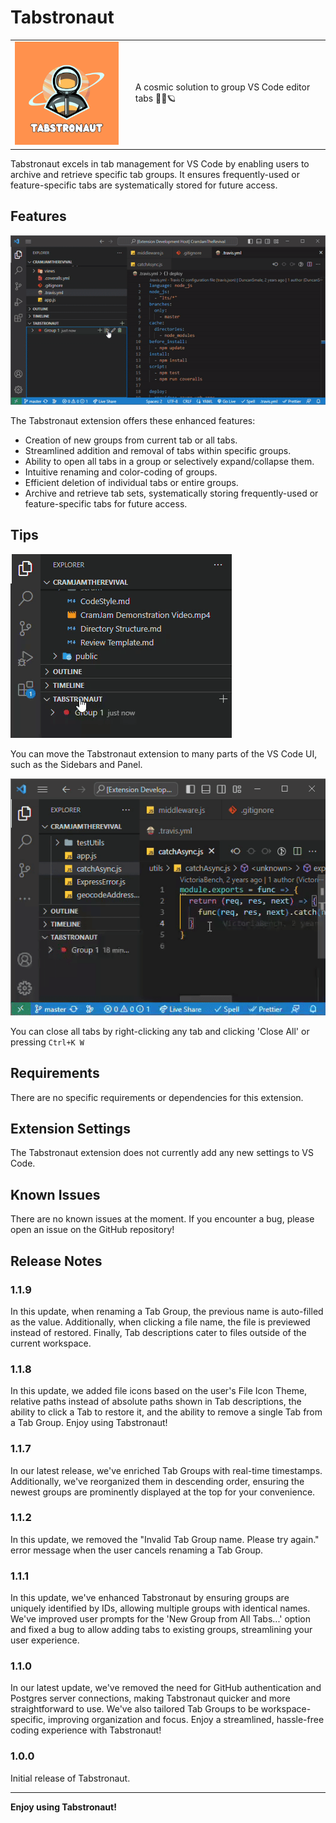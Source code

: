 # Tabstronaut

<table>
  <tr>
    <td><img src="extension/media/Tabstronaut.png" alt="Tabstronaut" width="200"></td>
    <td valign="middle" style="padding-left: 20px;">A cosmic solution to group VS Code editor tabs 👩‍🚀🪐</td>
  </tr>
</table>

Tabstronaut excels in tab management for VS Code by enabling users to archive and retrieve specific tab groups. It ensures frequently-used or feature-specific tabs are systematically stored for future access.

## Features

![Tabstronaut in action](extension/media/tabstronaut-demo-3.gif)

The Tabstronaut extension offers these enhanced features:

- Creation of new groups from current tab or all tabs.
- Streamlined addition and removal of tabs within specific groups.
- Ability to open all tabs in a group or selectively expand/collapse them.
- Intuitive renaming and color-coding of groups.
- Efficient deletion of individual tabs or entire groups.
- Archive and retrieve tab sets, systematically storing frequently-used or feature-specific tabs for future access.

## Tips

![Customize Tabstronaut's location](extension/media/tabstronaut-demo-2.gif)

You can move the Tabstronaut extension to many parts of the VS Code UI, such as the Sidebars and Panel.

![Close all tabs](extension/media/tabstronaut-demo-4.gif)

You can close all tabs by right-clicking any tab and clicking 'Close All' or pressing `Ctrl+K W`

## Requirements

There are no specific requirements or dependencies for this extension.

## Extension Settings

The Tabstronaut extension does not currently add any new settings to VS Code.

## Known Issues

There are no known issues at the moment. If you encounter a bug, please open an issue on the GitHub repository!

## Release Notes

### 1.1.9

In this update, when renaming a Tab Group, the previous name is auto-filled as the value. Additionally, when clicking a file name, the file is previewed instead of restored. Finally, Tab descriptions cater to files outside of the current workspace.

### 1.1.8

In this update, we added file icons based on the user's File Icon Theme, relative paths instead of absolute paths shown in Tab descriptions, the ability to click a Tab to restore it, and the ability to remove a single Tab from a Tab Group. Enjoy using Tabstronaut!

### 1.1.7

In our latest release, we've enriched Tab Groups with real-time timestamps. Additionally, we've reorganized them in descending order, ensuring the newest groups are prominently displayed at the top for your convenience.

### 1.1.2

In this update, we removed the "Invalid Tab Group name. Please try again." error message when the user cancels renaming a Tab Group.

### 1.1.1

In this update, we've enhanced Tabstronaut by ensuring groups are uniquely identified by IDs, allowing multiple groups with identical names. We've improved user prompts for the 'New Group from All Tabs...' option and fixed a bug to allow adding tabs to existing groups, streamlining your user experience.

### 1.1.0

In our latest update, we've removed the need for GitHub authentication and Postgres server connections, making Tabstronaut quicker and more straightforward to use. We've also tailored Tab Groups to be workspace-specific, improving organization and focus. Enjoy a streamlined, hassle-free coding experience with Tabstronaut!

### 1.0.0

Initial release of Tabstronaut.

---

**Enjoy using Tabstronaut!**
